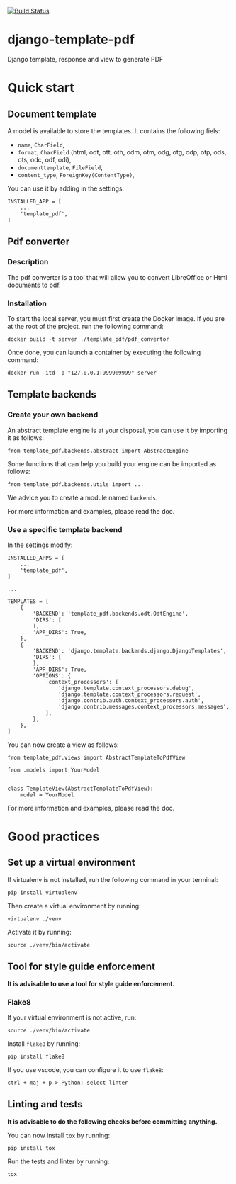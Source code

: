 [![Build Status](https://travis-ci.org/Terralego/django-template-pdf.svg?branch=master)](https://travis-ci.org/Terralego/django-template-pdf)

# django-template-pdf
Django template, response and view to generate PDF

# Quick start
## Document template

A model is available to store the templates. It contains the following fiels:
* `name`, `CharField`,
* `format`, `CharField` (html, odt, ott, oth, odm, otm, odg, otg, odp, otp, ods, ots, odc, odf, odi),
* `documenttemplate`, `FileField`,
* `content_type`, `ForeignKey(ContentType)`,

You can use it by adding in the settings:

```
INSTALLED_APP = [
    ...
    'template_pdf',
]
```

## Pdf converter

### Description

The pdf converter is a tool that will allow you to convert LibreOffice or Html documents to pdf.

### Installation

To start the local server, you must first create the Docker image.
If you are at the root of the project, run the following command:

```
docker build -t server ./template_pdf/pdf_convertor
```

Once done, you can launch a container by executing the following command:

```
docker run -itd -p "127.0.0.1:9999:9999" server
```

## Template backends

### Create your own backend

An abstract template engine is at your disposal, you can use it by importing it as follows:

```
from template_pdf.backends.abstract import AbstractEngine
```

Some functions that can help you build your engine can be imported as follows:

```
from template_pdf.backends.utils import ...
```

We advice you to create a module named `backends`.

For more information and examples, please read the doc.

### Use a specific template backend

In the settings modify:

```
INSTALLED_APPS = [
    ...
    'template_pdf',
]

...

TEMPLATES = [
    {
        'BACKEND': 'template_pdf.backends.odt.OdtEngine',
        'DIRS': [
        ],
        'APP_DIRS': True,
    },
    {
        'BACKEND': 'django.template.backends.django.DjangoTemplates',
        'DIRS': [
        ],
        'APP_DIRS': True,
        'OPTIONS': {
            'context_processors': [
                'django.template.context_processors.debug',
                'django.template.context_processors.request',
                'django.contrib.auth.context_processors.auth',
                'django.contrib.messages.context_processors.messages',
            ],
        },
    },
]
```

You can now create a view as follows:

```
from template_pdf.views import AbstractTemplateToPdfView

from .models import YourModel


class TemplateView(AbstractTemplateToPdfView):
    model = YourModel
```

For more information and examples, please read the doc.

# Good practices

## Set up a virtual environment

If virtualenv is not installed, run the following command in your terminal:
```
pip install virtualenv
```

Then create a virtual environment by running:
```
virtualenv ./venv
```

Activate it by running:
```
source ./venv/bin/activate
```

## Tool for style guide enforcement

**It is advisable to use a tool for style guide enforcement.**

### Flake8

If your virtual environment is not active, run:
```
source ./venv/bin/activate
```

Install `flake8` by running:
```
pip install flake8
```

If you use vscode, you can configure it to use `flake8`:
```
ctrl + maj + p > Python: select linter
```

## Linting and tests

**It is advisable to do the following checks before committing anything.**

You can now install `tox` by running:
```
pip install tox
```

Run the tests and linter by running:
```
tox
```
